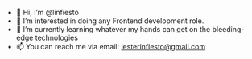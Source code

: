 - 👋 Hi, I’m @linfiesto
- 👀 I’m interested in doing any Frontend development role.
- 🌱 I’m currently learning whatever my hands can get on the bleeding-edge technologies
- 📫 You can reach me via email: lesterinfiesto@gmail.com
